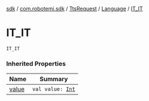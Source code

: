 [sdk](../../../index.md) / [com.robotemi.sdk](../../index.md) / [TtsRequest](../index.md) / [Language](index.md) / [IT_IT](./-i-t_-i-t.md)

# IT_IT

`IT_IT`

### Inherited Properties

| Name | Summary |
|---|---|
| [value](value.md) | `val value: `[`Int`](https://kotlinlang.org/api/latest/jvm/stdlib/kotlin/-int/index.html) |

